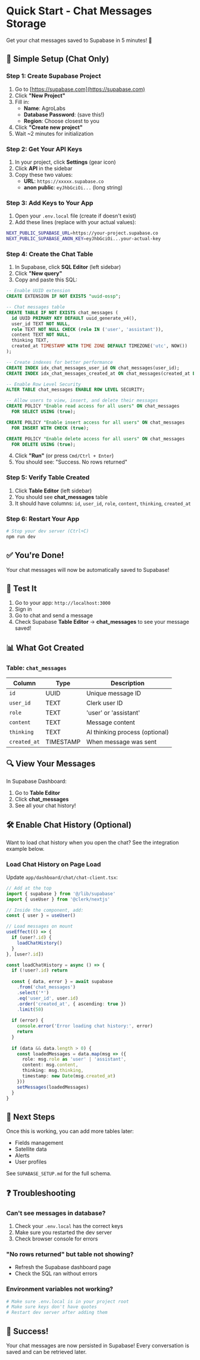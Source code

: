 # Quick Start - Chat Messages Storage

Get your chat messages saved to Supabase in 5 minutes! 🚀

## 📝 Simple Setup (Chat Only)

### Step 1: Create Supabase Project

1. Go to [https://supabase.com](https://supabase.com)
2. Click **"New Project"**
3. Fill in:
   - **Name**: AgroLabs
   - **Database Password**: (save this!)
   - **Region**: Choose closest to you
4. Click **"Create new project"**
5. Wait ~2 minutes for initialization

### Step 2: Get Your API Keys

1. In your project, click **Settings** (gear icon)
2. Click **API** in the sidebar
3. Copy these two values:
   - **URL**: `https://xxxxx.supabase.co`
   - **anon public**: `eyJhbGciOi...` (long string)

### Step 3: Add Keys to Your App

1. Open your `.env.local` file (create if doesn't exist)
2. Add these lines (replace with your actual values):

```bash
NEXT_PUBLIC_SUPABASE_URL=https://your-project.supabase.co
NEXT_PUBLIC_SUPABASE_ANON_KEY=eyJhbGciOi...your-actual-key
```

### Step 4: Create the Chat Table

1. In Supabase, click **SQL Editor** (left sidebar)
2. Click **"New query"**
3. Copy and paste this SQL:

```sql
-- Enable UUID extension
CREATE EXTENSION IF NOT EXISTS "uuid-ossp";

-- Chat messages table
CREATE TABLE IF NOT EXISTS chat_messages (
  id UUID PRIMARY KEY DEFAULT uuid_generate_v4(),
  user_id TEXT NOT NULL,
  role TEXT NOT NULL CHECK (role IN ('user', 'assistant')),
  content TEXT NOT NULL,
  thinking TEXT,
  created_at TIMESTAMP WITH TIME ZONE DEFAULT TIMEZONE('utc', NOW())
);

-- Create indexes for better performance
CREATE INDEX idx_chat_messages_user_id ON chat_messages(user_id);
CREATE INDEX idx_chat_messages_created_at ON chat_messages(created_at DESC);

-- Enable Row Level Security
ALTER TABLE chat_messages ENABLE ROW LEVEL SECURITY;

-- Allow users to view, insert, and delete their messages
CREATE POLICY "Enable read access for all users" ON chat_messages
  FOR SELECT USING (true);

CREATE POLICY "Enable insert access for all users" ON chat_messages
  FOR INSERT WITH CHECK (true);

CREATE POLICY "Enable delete access for all users" ON chat_messages
  FOR DELETE USING (true);
```

4. Click **"Run"** (or press `Cmd/Ctrl + Enter`)
5. You should see: "Success. No rows returned"

### Step 5: Verify Table Created

1. Click **Table Editor** (left sidebar)
2. You should see **chat_messages** table
3. It should have columns: `id`, `user_id`, `role`, `content`, `thinking`, `created_at`

### Step 6: Restart Your App

```bash
# Stop your dev server (Ctrl+C)
npm run dev
```

## ✅ You're Done!

Your chat messages will now be automatically saved to Supabase!

## 🧪 Test It

1. Go to your app: `http://localhost:3000`
2. Sign in
3. Go to chat and send a message
4. Check Supabase **Table Editor** → **chat_messages** to see your message saved!

## 📊 What Got Created

### Table: `chat_messages`

| Column | Type | Description |
|--------|------|-------------|
| `id` | UUID | Unique message ID |
| `user_id` | TEXT | Clerk user ID |
| `role` | TEXT | 'user' or 'assistant' |
| `content` | TEXT | Message content |
| `thinking` | TEXT | AI thinking process (optional) |
| `created_at` | TIMESTAMP | When message was sent |

## 🔍 View Your Messages

In Supabase Dashboard:
1. Go to **Table Editor**
2. Click **chat_messages**
3. See all your chat history!

## 🛠️ Enable Chat History (Optional)

Want to load chat history when you open the chat? See the integration example below.

### Load Chat History on Page Load

Update `app/dashboard/chat/chat-client.tsx`:

```typescript
// Add at the top
import { supabase } from '@/lib/supabase'
import { useUser } from '@clerk/nextjs'

// Inside the component, add:
const { user } = useUser()

// Load messages on mount
useEffect(() => {
  if (user?.id) {
    loadChatHistory()
  }
}, [user?.id])

const loadChatHistory = async () => {
  if (!user?.id) return
  
  const { data, error } = await supabase
    .from('chat_messages')
    .select('*')
    .eq('user_id', user.id)
    .order('created_at', { ascending: true })
    .limit(50)
  
  if (error) {
    console.error('Error loading chat history:', error)
    return
  }
  
  if (data && data.length > 0) {
    const loadedMessages = data.map(msg => ({
      role: msg.role as 'user' | 'assistant',
      content: msg.content,
      thinking: msg.thinking,
      timestamp: new Date(msg.created_at)
    }))
    setMessages(loadedMessages)
  }
}
```

## 🎯 Next Steps

Once this is working, you can add more tables later:
- Fields management
- Satellite data
- Alerts
- User profiles

See `SUPABASE_SETUP.md` for the full schema.

## ❓ Troubleshooting

### Can't see messages in database?
1. Check your `.env.local` has the correct keys
2. Make sure you restarted the dev server
3. Check browser console for errors

### "No rows returned" but table not showing?
- Refresh the Supabase dashboard page
- Check the SQL ran without errors

### Environment variables not working?
```bash
# Make sure .env.local is in your project root
# Make sure keys don't have quotes
# Restart dev server after adding them
```

## 🎉 Success!

Your chat messages are now persisted in Supabase! Every conversation is saved and can be retrieved later.

